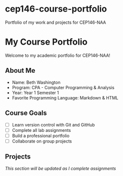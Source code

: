 # cep146-course-portfolio
Portfolio of my work and projects for CEP146-NAA

# My Course Portfolio
 
Welcome to my academic portfolio for CEP146-NAA!
 
## About Me
- Name: Beth Washington
- Program: CPA - Computer Programming & Analysis
- Year: Year 1 Semester 1
- Favorite Programming Language: Markdown & HTML
 
## Course Goals
- [ ] Learn version control with Git and GitHub
- [ ] Complete all lab assignments
- [ ] Build a professional portfolio
- [ ] Collaborate on group projects
 
## Projects
*This section will be updated as I complete assignments*

